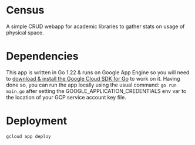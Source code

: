 # Census

A simple CRUD webapp for academic libraries to gather stats on usage of physical space.

# Dependencies

This app is written in Go 1.22 & runs on Google App Engine so you will need to 
[download & install the Google Cloud SDK for Go](https://cloud.google.com/appengine/docs/standard/setting-up-environment?tab=go)
to work on it.  Having done so, you can run the app locally using the usual command:
`go run main.go` after setting the GOOGLE_APPLICATION_CREDENTIALS env var to the location of your GCP service account key file.

# Deployment

```
gcloud app deploy
```
